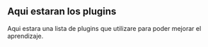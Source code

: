 ## Aqui estaran los plugins

Aqui estara una lista de plugins que utilizare para poder mejorar el aprendizaje. 
